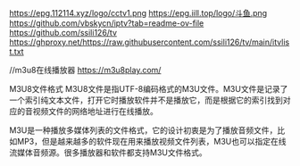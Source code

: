 
https://epg.112114.xyz/logo/cctv1.png
https://epg.iill.top/logo/斗鱼.png
https://github.com/vbskycn/iptv?tab=readme-ov-file
https://github.com/ssili126/tv
https://ghproxy.net/https://raw.githubusercontent.com/ssili126/tv/main/itvlist.txt

  //m3u8在线播放器
  https://m3u8play.com/

  M3U8文件格式
M3U8文件是指UTF-8编码格式的M3U文件。M3U文件是记录了一个索引纯文本文件，打开它时播放软件并不是播放它，而是根据它的索引找到对应的音视频文件的网络地址进行在线播放。

M3U是一种播放多媒体列表的文件格式，它的设计初衷是为了播放音频文件，比如MP3，但是越来越多的软件现在用来播放视频文件列表，M3U也可以指定在线流媒体音频源。很多播放器和软件都支持M3U文件格式。